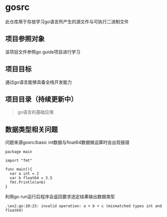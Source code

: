 # gosrc
此仓库用于存放学习go语言所产生的源文件与可执行二进制文件



## 项目参照对象
该项目文件参照go guide项目进行学习

## 项目目标
通过go语言能够具备全栈开发能力

## 项目目录（持续更新中）
>go语言的基础应用

## 数据类型相关问题
问题来源gosrc/basic
int数据与float64数据做运算时会出现报错
```
package main

import "fmt"

func main(){
  var a int = 2
  var b float64 = 3.5
  fmt.Println(a+b)
}
```
利用go run运行后程序会返回要求选定结果输出数据类型
```
.\ex2.go:10:23: invalid operation: a + b + c (mismatched types int and float64)
```
